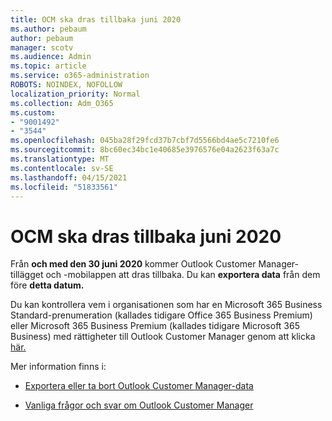 ```yaml
---
title: OCM ska dras tillbaka juni 2020
ms.author: pebaum
author: pebaum
manager: scotv
ms.audience: Admin
ms.topic: article
ms.service: o365-administration
ROBOTS: NOINDEX, NOFOLLOW
localization_priority: Normal
ms.collection: Adm_O365
ms.custom:
- "9001492"
- "3544"
ms.openlocfilehash: 045ba28f29fcd37b7cbf7d5566bd4ae5c7210fe6
ms.sourcegitcommit: 8bc60ec34bc1e40685e3976576e04a2623f63a7c
ms.translationtype: MT
ms.contentlocale: sv-SE
ms.lasthandoff: 04/15/2021
ms.locfileid: "51833561"
---
```

# <a name="ocm-to-be-retired-june-2020"></a>OCM ska dras tillbaka juni 2020


Från **och med den 30 juni 2020** kommer Outlook Customer Manager-tillägget och -mobilappen att dras tillbaka. Du kan **exportera data** från dem före **detta datum.**  

Du kan kontrollera vem i organisationen som har en Microsoft 365 Business Standard-prenumeration (kallades tidigare Office 365 Business Premium) eller Microsoft 365 Business Premium (kallades tidigare Microsoft 365 Business) med rättigheter till Outlook Customer Manager genom att klicka [här.](https://admin.microsoft.com/AdminPortal/Home?ref=/users)

Mer information finns i:

- [Exportera eller ta bort Outlook Customer Manager-data](https://support.office.com/article/1a421cb4-e8de-4b44-bfb8-710b92820439)

- [Vanliga frågor och svar om Outlook Customer Manager](https://techcommunity.microsoft.com/t5/outlook-customer-manager/faq-frequently-asked-questions-about-outlook-customer-manager/m-p/29680)
